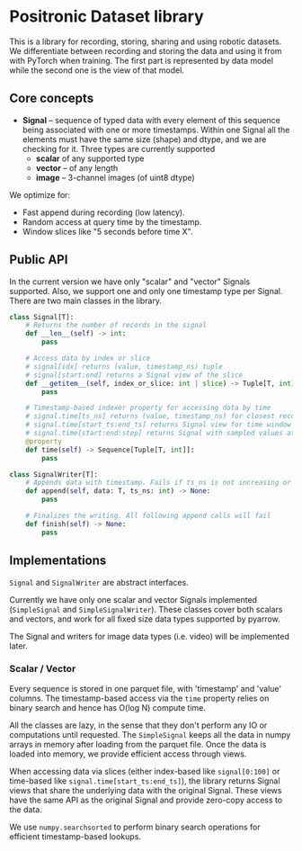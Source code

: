 # Positronic Dataset library

This is a library for recording, storing, sharing and using robotic datasets. We differentiate between recording and storing the data and using it from with PyTorch when training. The first part is represented by data model while the second one is the view of that model.

## Core concepts
* __Signal__ – sequence of typed data with every element of this sequence being associated with one or more timestamps. Within one Signal all the elements must have the same size (shape) and dtype, and we are checking for it. Three types are currently supported
  * __scalar__ of any supported type
  * __vector__ – of any length
  * __image__ – 3-channel images (of uint8 dtype)

We optimize for:
* Fast append during recording (low latency).
* Random access at query time by the timestamp.
* Window slices like "5 seconds before time X".

## Public API
In the current version we have only "scalar" and "vector" Signals supported. Also, we support one and only one timestamp type per Signal. There are two main classes in the library.
```python
class Signal[T]:
    # Returns the number of records in the signal
    def __len__(self) -> int:
        pass

    # Access data by index or slice
    # signal[idx] returns (value, timestamp_ns) tuple
    # signal[start:end] returns a Signal view of the slice
    def __getitem__(self, index_or_slice: int | slice) -> Tuple[T, int] | Signal[T]:
        pass

    # Timestamp-based indexer property for accessing data by time
    # signal.time[ts_ns] returns (value, timestamp_ns) for closest record at or before ts_ns
    # signal.time[start_ts:end_ts] returns Signal view for time window [start_ts, end_ts)
    # signal.time[start:end:step] returns Signal with sampled values at step intervals
    @property
    def time(self) -> Sequence[Tuple[T, int]]:
        pass

class SignalWriter[T]:
    # Appends data with timestamp. Fails if ts_ns is not increasing or data shape/dtype doesn't match
    def append(self, data: T, ts_ns: int) -> None:
        pass

    # Finalizes the writing. All following append calls will fail
    def finish(self) -> None:
        pass
```

## Implementations

`Signal` and `SignalWriter` are abstract interfaces.

Currently we have only one scalar and vector Signals implemented (`SimpleSignal` and `SimpleSignalWriter`). These classes cover both scalars and vectors, and work for all fixed size data types supported by pyarrow.

The Signal and writers for image data types (i.e. video) will be implemented later.

### Scalar / Vector

Every sequence is stored in one parquet file, with 'timestamp' and 'value' columns. The timestamp-based access via the `time` property relies on binary search and hence has O(log N) compute time.

All the classes are lazy, in the sense that they don't perform any IO or computations until requested. The `SimpleSignal` keeps all the data in numpy arrays in memory after loading from the parquet file. Once the data is loaded into memory, we provide efficient access through views.

When accessing data via slices (either index-based like `signal[0:100]` or time-based like `signal.time[start_ts:end_ts]`), the library returns Signal views that share the underlying data with the original Signal. These views have the same API as the original Signal and provide zero-copy access to the data.

We use `numpy.searchsorted` to perform binary search operations for efficient timestamp-based lookups.

